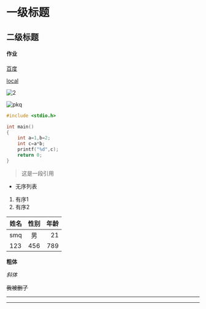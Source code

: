 # 一级标题

## 二级标题
#### 作业
[百度](https://www.baidu.com/)

[local](./local.md)

![2](./2.jpg)

![pkq](https://gimg2.baidu.com/image_search/src=http%3A%2F%2Fbbsfiles.vivo.com.cn%2Fvivobbs%2Fattachment%2Fforum%2F201610%2F10%2F223520gj6otfv9t51t9oi9.jpg&refer=http%3A%2F%2Fbbsfiles.vivo.com.cn&app=2002&size=f9999,10000&q=a80&n=0&g=0n&fmt=jpeg?sec=1622265916&t=4ce06bcd84fca2a0bfe23ce889fca7ea)


```c
#include <stdio.h>

int main()
{
    int a=1,b=2;
    int c=a*b;
    printf("%d",c);
    return 0;
}
```
>这是一段引用

- 无序列表
1. 有序1
2. 有序2

姓名|性别|年龄
---|:--:|---:
smq|男|21
123|456|789


**粗体**

*斜体*

~~我被删了~~

-----
*****
